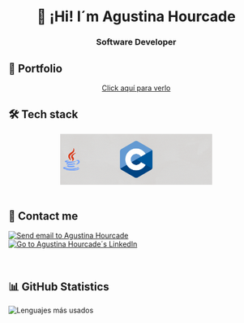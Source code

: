 <h1 align="center">👋 ¡Hi! I´m Agustina Hourcade</h1>
<h3 align="center">Software Developer</h3>

## 🔗 Portfolio
<div align="center">
<a href="https://agustinahourcade.netlify.app/">Click aquí para verlo</a>

</div>


## 🛠️ Tech stack
<div align="center">
<img src="https://github.com/AgustinaHourcade/AgustinaHourcade/blob/main/Tech-stack.gif" alt="Agustina´s tech stack" width="300"/>
</div>

<br>

## 📨 Contact me 
[<img src="https://cdn-icons-png.flaticon.com/512/5968/5968534.png" alt="Send email to Agustina Hourcade" width="40px">](mailto:agustinahourcadedev@gmail.com)
&nbsp;&nbsp;&nbsp;&nbsp;&nbsp;&nbsp;&nbsp;
[<img src="https://cdn-icons-png.flaticon.com/512/174/174857.png" alt="Go to Agustina Hourcade´s LinkedIn" width="40px">](https://www.linkedin.com/in/agustinahourcade/)

<br>

## 📊 GitHub Statistics
<!-- ![Estadísticas de GitHub](https://github-readme-stats.vercel.app/api?username=agustinahourcade&show_icons=true&theme=radical) -->
![Lenguajes más usados](https://github-readme-stats.vercel.app/api/top-langs/?username=agustinahourcade&layout=compact&theme=radical)
<!-- ![Gráfico de contribuciones](https://github-readme-activity-graph.vercel.app/graph?username=agustinahourcade&theme=radical) -->

<!-- <p><img align="center" src="https://github-readme-streak-stats.herokuapp.com/?user=agustinahourcade&" alt="agustinahourcade" /></p> -->

